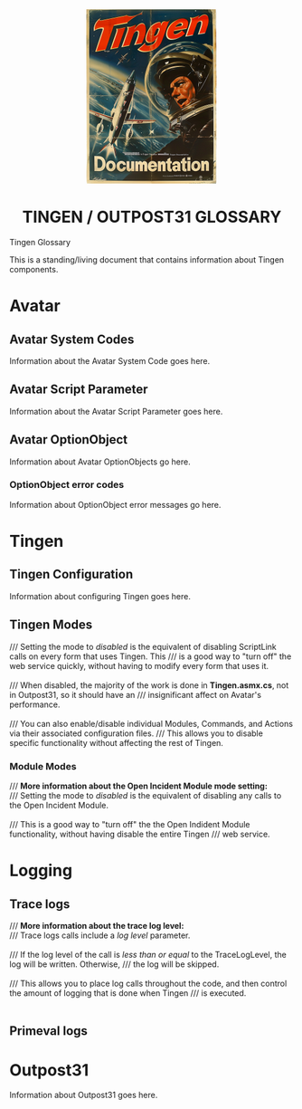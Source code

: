<!--

This is a standing document that is referenced in the source code for Tingen, Tingen_development, and Outpost31.

Entries in this document should follow this format:

# Main header - generally not referenced in source code

%Description%

## Sub-entry level 1 - always referenced in source code

### Sub-entry level 2 - not referenced in source code

#### Sub-entry level 3 - not referenced in source code

Only the `#` entry is referenced in the source code, and should remain static (so name it correctly the first time!).

The %Description% should give a good overview, and explain why the user should be looking at sub entries.

---

Source code should contain the following XML comments:

- More information about <see href="github.com/spectrum-health-systems/Tingen-Documentation/blob/main/Glossary.md#avatar-optionobject">here</see>.

<paramref name="ReturnOptionObject"/>

See <see cref="GetVersion()"/> to add doubles.

<seealso cref="GetVersion()"/>

<i>Module</i>

<see cref="member"/>
<see cref="member">Link text</see>
<see href="link">Link Text</see>

<see langword="keyword"/>

<seealso cref="member"/>
<seealso href="link">Link Text</seealso>

-->

<div align="center">

  <img src="TingenDocumentation_small.png"> 

  <h1>
  TINGEN / OUTPOST31 GLOSSARY
  </h1>

</div>


Tingen Glossary

This is a standing/living document that contains information about Tingen components.

# Avatar

## Avatar System Codes

Information about the Avatar System Code goes here.

## Avatar Script Parameter

Information about the Avatar Script Parameter goes here.

## Avatar OptionObject

Information about Avatar OptionObjects go here.

### OptionObject error codes

Information about OptionObject error messages go here.

# Tingen

## Tingen Configuration

Information about configuring Tingen goes here.

## Tingen Modes
///   Setting the mode to <i>disabled</i> is the equivalent of disabling ScriptLink calls on every form that uses Tingen. This
///   is a good way to "turn off" the web service quickly, without having to modify every form that uses it.<br/><br/>
///   When disabled, the majority of the work is done in <b>Tingen.asmx.cs</b>, not in Outpost31, so it should have an
///   insignificant affect on Avatar's performance.<br/><br/>
///   You can also enable/disable individual Modules, Commands, and Actions via their associated configuration files.
///   This allows you to disable specific functionality without affecting the rest of Tingen.

### Module Modes
///   <b>More information about the Open Incident Module mode setting:</b><br/>
///   Setting the mode to <i>disabled</i> is the equivalent of disabling any calls to the Open Incident Module.<br/><br/>
///   This is a good  way to "turn off" the the Open Indident Module functionality, without having disable the entire Tingen
///   web service.


# Logging

## Trace logs

///   <b>More information about the trace log level:</b><br/>
///   Trace logs calls include a <i>log level</i> parameter.<br/><br/>
///   If the log level of the call is <i>less than or equal</i> to the TraceLogLevel, the log will be written. Otherwise,
///   the log will be skipped.<br/><br/>
///   This allows you to place log calls throughout the code, and then control the amount of logging that is done when Tingen
///   is executed.<br/><br/>

## Primeval logs


# Outpost31

Information about Outpost31 goes here.